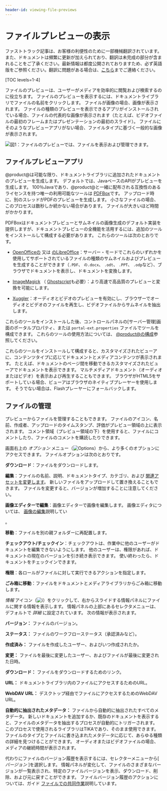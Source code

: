 ```yaml
---
header-id: viewing-file-previews
---
```


# ファイルプレビューの表示

<p class="alert alert-info"><span class="wysiwyg-color-blue120">ファストトラック記事は、お客様の利便性のために一部機械翻訳されています。また、ドキュメントは頻繁に更新が加えられており、翻訳は未完成の部分が含まれることをご了承ください。最新情報は都度公開されておりますため、必ず英語版をご参照ください。翻訳に問題がある場合は、<a href="mailto:support-content-jp@liferay.com">こちら</a>までご連絡ください。</span></p>

[TOC levels=1-4]

ファイルのプレビューは、ユーザーがメディアを効率的に閲覧および検索するのに役立ちます。 ファイルのプレビューを表示するには、ドキュメントライブラリでファイルの名前をクリックします。 ファイルが画像の場合、画像が表示されます。 ファイルの種類のプレビューを表示できるアプリがインストールされている場合、ファイルの代表的な画像が表示されます（たとえば、ビデオファイルの最初のフレームまたはプレゼンテーションの最初のスライド）。 ファイルにそのようなプレビューアプリがない場合、ファイルタイプに基づく一般的な画像が表示されます。

![図1：ファイルのプレビューでは、ファイルを表示および管理できます。](../../../../images/dm-file-entry-details.png)

## ファイルプレビューアプリ

@product@は可能な限り、ドキュメントライブラリに追加されたドキュメントのプレビューを生成します。 デフォルトでは、JavaベースのAPIがプレビューを生成します。 100％Javaであり、@product@と一緒に配布される互換性のあるライセンスを持つ唯一の利用可能なツールは [PDFBox](https://pdfbox.apache.org)です。 アップロード時に、別のスレッドがPDFのプレビューを生成します。 小さなファイルの場合、このプロセスは数秒しか続かない場合があります。 ファイルが大きいほど時間がかかります。

PDFBoxはドキュメントプレビューとサムネイルの画像生成のデフォルト実装を提供しますが、ドキュメントプレビューの全機能を活用するには、追加のツールをインストールして構成する必要があります。 これらのツールは次のとおりです。

  - [OpenOfficeの](http://www.openoffice.org) 又は [のLibreOffice](http://www.libreoffice.org)：サーバー・モードでこれらのいずれかを使用してサポートされているファイルの種類のサムネイルおよびプレビューを生成することができます（`.PDF`、 `の.docx`、 `.odt`、 `.PPT`、 `.odp`など）、ブラウザでドキュメントを表示し、ドキュメントを変換します。

  - [ImageMagick](http://www.imagemagick.org) （ [Ghostscript](http://www.ghostscript.com)も必要）：より高速で高品質のプレビューと変換を可能にします。

  - [Xuggler](http://www.xuggle.com/xuggler)：オーディオとビデオのプレビューを有効にし、ブラウザーでオーディオとビデオのファイルを再生し、ビデオファイルからサムネイルを抽出します。

これらのツールをインストールした後、コントロールパネルの[サーバー管理]画面のポータルプロパティ、または `portal-ext.properties` ファイルでツールを構成できます。 これらのツールの使用方法については、 [@product@の構成](/docs/7-1/user/-/knowledge_base/u/setting-up)参照してください。

これらのツールをインストールして構成すると、カスタマイズされたビューアに、コンテンツタイプに応じてドキュメントとメディアコンテンツが表示されます。 たとえば、ドキュメントのページ間を移動できるカスタマイズされたビューアでドキュメントを表示できます。 マルチメディアドキュメント（オーディオまたはビデオ）を表示および再生することもできます。 ブラウザがHTML5をサポートしている場合、ビューアはブラウザのネイティブプレーヤーを使用します。 そうでない場合は、Flashプレーヤーにフォールバックします。

## ファイルの管理

プレビューからファイルを管理することもできます。 ファイルのアイコン、名前、作成者、アップロードのタイムスタンプ、評価がプレビュー領域の上に表示されます。 コメント領域（プレビュー領域の下）を使用すると、ファイルにコメントしたり、ファイルのコメントを購読したりできます。

画面右上の *オプション* メニュー（![Options](../../../../images/icon-options.png)）から、より多くのオプションにアクセスできます。 ファイルオプションは次のとおりです。

**ダウンロード**：ファイルをダウンロードします。

**編集**：ファイルの名前、説明、ドキュメントタイプ、カテゴリ、および [関連アセットを変更します](/docs/7-1/user/-/knowledge_base/u/defining-content-relationships)。 新しいファイルをアップロードして置き換えることもできます。 ファイルを変更すると、バージョンが増加することに注意してください。

**画像エディターで編集**：画像エディターで画像を編集します。 画像エディタについては、 [画像の編集](/docs/7-1/user/-/knowledge_base/u/editing-images)説明してい

 。</p> 

**移動**：ファイルを別の親フォルダーに再配置します。

**チェックアウト/チェックイン**：チェックアウトは、作業中に他のユーザーがドキュメントを編集できないようにします。 他のユーザーは、権限があれば、ドキュメントの現在のバージョンを引き続き表示できます。 使い終わったら、ドキュメントをチェックインできます。

**権限**：各ロールがファイルに対して実行できるアクションを指定します。

**ごみ箱に移動**：ファイルをドキュメントとメディアライブラリからごみ箱に移動します。

*情報* アイコン（![**i**](../../../../images/icon-information.png)）をクリックして、右からスライドする情報パネルにファイルに関する情報を表示します。 情報パネルの上部にあるセレクタメニューは、デフォルトで *詳細* に設定されています。 次の情報が表示されます。

**バージョン：** ファイルのバージョン。

**ステータス：** ファイルのワークフローステータス（承認済みなど）。

**作成済み：** ファイルを作成したユーザー、およびいつ作成されたか。

**変更：** ファイルを最後に変更したユーザー、およびファイルが最後に変更された日時。

**ダウンロード：** ファイルをダウンロードするためのリンク。

**URL：** ドキュメントライブラリ内のファイルにアクセスするためのURL。

**WebDAV URL：** デスクトップ経由でファイルにアクセスするためのWebDAV URL。

**自動的に抽出されたメタデータ：** ファイルから自動的に抽出されたすべてのメタデータ。 新しいドキュメントを追加するか、既存のドキュメントを表示すると、ファイルのメタデータを抽出するプロセスが自動的にトリガーされます。 このプロセスで使用されるライブラリはTIKAであり、そのまま使用できます。 ファイルのタイプとファイルに書き込まれたメタデータに応じて、あらゆる種類の詳細を見つけることができます。 オーディオまたはビデオファイルの場合、メディアの継続時間が表示されます。

代わりにファイルのバージョン履歴を表示するには、セレクターメニューから[ *バージョン* ]を選択します。 情報パネルが変化して、ファイルのさまざまなバージョンが一覧表示され、特定のファイルバージョンを表示、ダウンロード、削除、および元に戻すことができます。 ファイルバージョン履歴のアクションについては、ガイド [ファイルでの共同作業](/docs/7-0/user/-/knowledge_base/u/collaborating-on-files)説明しています。
